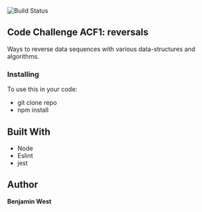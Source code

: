 ![Build Status](https://travis-ci.com/bgwest/coding-challenges.svg?branch=reversals)

## Code Challenge ACF1: reversals

Ways to reverse data sequences with various data-structures and algorithms.

### Installing

To use this in your code:

- git clone repo 
- npm install 

## Built With

* Node
* Eslint
* jest

## Author

**Benjamin West** 
